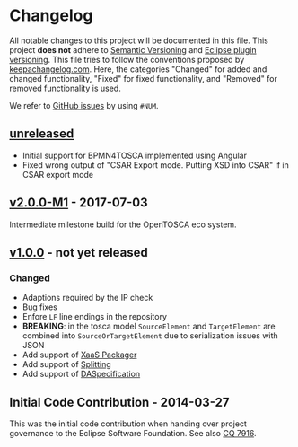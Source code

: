 # Changelog
All notable changes to this project will be documented in this file.
This project **does not** adhere to [Semantic Versioning](http://semver.org/) and [Eclipse plugin versioning](https://wiki.eclipse.org/Version_Numbering).
This file tries to follow the conventions proposed by [keepachangelog.com](http://keepachangelog.com/).
Here, the categories "Changed" for added and changed functionality,
"Fixed" for fixed functionality, and
"Removed" for removed functionality is used.

We refer to [GitHub issues](https://github.com/eclipse/winery/issues) by using `#NUM`.

## [unreleased]

- Initial support for BPMN4TOSCA implemented using Angular
- Fixed wrong output of "CSAR Export mode. Putting XSD into CSAR" if in CSAR export mode

## [v2.0.0-M1] - 2017-07-03

Intermediate milestone build for the OpenTOSCA eco system.

## [v1.0.0] - not yet released

### Changed

- Adaptions required by the IP check
- Bug fixes
- Enfore `LF` line endings in the repository
- **BREAKING**: in the tosca model `SourceElement` and `TargetElement` are combined into `SourceOrTargetElement` due to serialization issues with JSON
- Add support of [XaaS Packager](http://eclipse.github.io/winery/user/XaaSPackager)
- Add support of [Splitting](http://eclipse.github.io/winery/user/Splitting)
- Add support of [DASpecification](http://eclipse.github.io/winery/user/DASpecification)

## Initial Code Contribution - 2014-03-27

This was the initial code contribution when handing over project governance to the Eclipse Software Foundation.
See also [CQ 7916](https://dev.eclipse.org/ipzilla/show_bug.cgi?id=7916).

[unreleased]: https://github.com/eclipse/winery/compare/v2.0.0-M1...master
[v2.0.0-M1]: https://github.com/eclipse/winery/compare/initial-code-contribution...v2.0.0-M1
[v1.0.0]: https://github.com/eclipse/winery/compare/initial-code-contribution...v1.0.0
